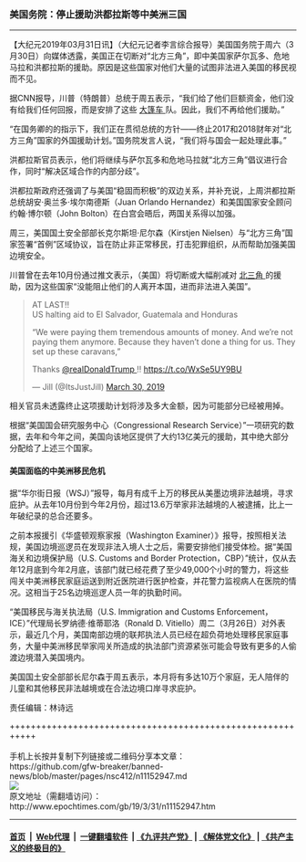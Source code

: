 ### 美国务院：停止援助洪都拉斯等中美洲三国
------------------------

<p>
 【大纪元2019年03月31日讯】（大纪元记者李言综合报导）美国国务院于周六（3月30日）向媒体透露，美国正在切断对“北方三角”，即中美国家萨尔瓦多、危地马拉和洪都拉斯的援助。原因是这些国家对他们大量的试图非法进入美国的移民视而不见。
</p>
<p>
 据CNN报导，川普（特朗普）总统于周五表示，“我们给了他们巨额资金，他们没有给我们任何回报，而是安排了这些
 <a href="http://www.epochtimes.com/gb/tag/%E5%A4%A7%E7%AF%B7%E8%BD%A6.html">
  大篷车
 </a>
 队。因此，我们不再给他们援助。”
</p>
<p>
 “在国务卿的的指示下，我们正在贯彻总统的方针——终止2017和2018财年对“北方三角”国家的外国援助计划。”国务院发言人说，“我们将与国会一起处理此事。”
</p>
<p>
 洪都拉斯官员表示，他们将继续与萨尔瓦多和危地马拉就“北方三角”倡议进行合作，同时“解决区域合作的内部分歧”。
</p>
<p>
 洪都拉斯政府还强调了与美国“稳固而积极”的双边关系，并补充说，上周洪都拉斯总统胡安·奥兰多·埃尔南德斯（Juan Orlando Hernandez）和美国国家安全顾问约翰·博尔顿（John Bolton）在白宫会晤后，两国关系得以加强。
</p>
<p>
 周三，美国国土安全部部长克尔斯坦·尼尔森（Kirstjen Nielsen）与“北方三角”国家签署“首例”区域协议，旨在防止非正常移民，打击犯罪组织，从而帮助加强美国边境安全。
</p>
<p>
 川普曾在去年10月份通过推文表示，（美国）将切断或大幅削减对
 <a href="http://www.epochtimes.com/gb/tag/%E5%8C%97%E4%B8%89%E8%A7%92.html">
  北三角
 </a>
 的援助，因为这些国家“没能阻止他们的人离开本国，进而非法进入美国”。
</p>
<p>
</p>
<blockquote class="twitter-tweet" data-lang="en">
 <p dir="ltr" lang="en">
  AT LAST‼️
  <br/>
  US halting aid to El Salvador, Guatemala and Honduras
 </p>
 <p>
  “We were paying them tremendous amounts of money. And we’re not paying them anymore. Because they haven’t done a thing for us. They set up these caravans,”
 </p>
 <p>
  Thanks
  <a href="https://twitter.com/realDonaldTrump?ref_src=twsrc%5Etfw">
   @realDonaldTrump
  </a>
  ‼️
  <a href="https://t.co/WxSe5UY9BU">
   https://t.co/WxSe5UY9BU
  </a>
 </p>
 <p>
  — Jill (@ItsJustJill)
  <a href="https://twitter.com/ItsJustJill/status/1112118466507624448?ref_src=twsrc%5Etfw">
   March 30, 2019
  </a>
 </p>
</blockquote>
<p>
 <p>
  相关官员未透露终止这项援助计划将涉及多大金额，因为可能部分已经被用掉。
 </p>
 <p>
  根据“美国国会研究服务中心（Congressional Research Service）”一项研究的数据，去年和今年之间，美国向该地区提供了大约13亿美元的援助，其中绝大部分分配给了上述三个国家。
 </p>
 <h4>
  美国面临的中美洲移民危机
 </h4>
 <p>
  据“华尔街日报（WSJ）”报导，每月有成千上万的移民从美墨边境非法越境，寻求庇护。从去年10月份到今年2月份，超过13.6万举家非法越境的人被逮捕，比上一年破纪录的总合还要多。
 </p>
 <p>
  之前本报援引《华盛顿观察家报（Washington Examiner）》报导，按照相关法规，美国边境巡逻员在发现非法入境人士之后，需要安排他们接受体检。据“美国海关和边境保护局（U.S. Customs and Border Protection，CBP）”统计，仅从去年12月底到今年2月底，该部门就已经花费了至少49,000个小时的警力，将这些闯关中美洲移民家庭运送到附近医院进行医护检查，并花警力监视病人在医院的情况。这相当于25名边境巡逻人员一年的执勤时间。
 </p>
 <p>
  “美国移民与海关执法局（U.S. Immigration and Customs Enforcement，ICE）”代理局长罗纳德‧维蒂耶洛（Ronald D. Vitiello）周二（3月26日）对外表示，最近几个月，美国南部边境的联邦执法人员已经在超负荷地处理移民家庭事务，大量中美洲移民举家闯关所造成的执法部门资源紧张可能会导致有更多的人偷渡边境潜入美国境内。
 </p>
 <p>
  美国国土安全部部长尼尔森于周五表示，本月将有多达10万个家庭，无人陪伴的儿童和其他移民非法越境或在合法边境口岸寻求庇护。
 </p>
 <p>
  责任编辑：林诗远
 </p>
</p>
+++++++++++++++++++++++++++++++++++++++++++++++++++++++++++<br/><br/>
手机上长按并复制下列链接或二维码分享本文章：<br/>
https://github.com/gfw-breaker/banned-news/blob/master/pages/nsc412/n11152947.md <br/>
<a href='https://github.com/gfw-breaker/banned-news/blob/master/pages/nsc412/n11152947.md'><img src='https://github.com/gfw-breaker/banned-news/blob/master/pages/nsc412/n11152947.md.png'/></a> <br/>
原文地址（需翻墙访问）：http://www.epochtimes.com/gb/19/3/31/n11152947.htm


------------------------
#### [首页](https://github.com/gfw-breaker/banned-news/blob/master/README.md) &nbsp;|&nbsp; [Web代理](https://github.com/labour-camp/helloworld) &nbsp;|&nbsp; [一键翻墙软件](https://github.com/gfw-breaker/nogfw/blob/master/README.md) &nbsp;| [《九评共产党》](https://github.com/gfw-breaker/9ping.md/blob/master/README.md#九评之一评共产党是什么) | [《解体党文化》](https://github.com/gfw-breaker/jtdwh.md/blob/master/README.md) | [《共产主义的终极目的》](https://github.com/gfw-breaker/gczydzjmd.md/blob/master/README.md)

